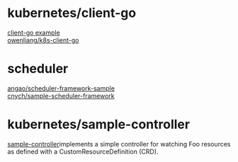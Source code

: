 # kubernetes/client-go
[client-go example](https://github.com/kubernetes/client-go/tree/master/examples)  
[owenliang/k8s-client-go](https://github.com/owenliang/k8s-client-go)

# scheduler
[angao/scheduler-framework-sample](https://github.com/angao/scheduler-framework-sample)  
[cnych/sample-scheduler-framework](https://github.com/cnych/sample-scheduler-framework)

# kubernetes/sample-controller
[sample-controller](https://github.com/kubernetes/sample-controller)implements a simple controller for watching Foo resources as defined with a CustomResourceDefinition (CRD).
